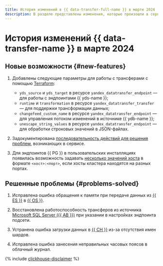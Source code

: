 ```yaml
---
title: История изменений в {{ data-transfer-full-name }} в марте 2024
description: В разделе представлены изменения, которые произошли в сервисе {{ data-transfer-name }} в марте 2024 года.
---
```


# История изменений {{ data-transfer-name }} в марте 2024

## Новые возможности {#new-features}

1. Добавлены следующие параметры для работы с трансферами с помощью [Terraform](../tf-ref.md):
    * `yds_source` и `yds_target` в ресурсе `yandex_datatransfer_endpoint` — для работы с эндпоинтами {{ yds-name }};
    * `runtime` и  `transformation` в ресурсе `yandex_datatransfer_transfer` — для поддержки трансформации данных;
    * `changefeed_custom_name` в ресурсе `yandex_datatransfer_endpoint` — для управления потоком изменений в источнике {{ ydb-name }};
    * `unescape_string_values` в ресурсе `yandex_datatransfer_endpoint` — для обработки строковых значений в JSON-файлах.

2. Задокументирована [последовательность действий для решения проблем](../troubleshooting/index.md#overview), возникающих в сервисе. 


1. Для эндпоинтов {{ PG }} в пользовательских инсталляциях появилась возможность задавать [несколько значений хоста](../operations/endpoint/source/postgresql.md#on-premise) в формате `<хост>:<порт>`, если хосты кластера находятся на разных портах.

## Решенные проблемы {#problems-solved}


1. Исправлена ошибка обращения к памяти при передаче данных из [{{ ES }}](../operations/endpoint/source/elasticsearch.md) в [{{ OS }}](../operations/endpoint/target/opensearch.md).

1. Восстановлена работоспособность трансферов из источника [Microsoft SQL Server ({{ AB }})](../operations/endpoint/source/mssql.md) при указании в настройках эндпоинта подсети.


1. Устранена ошибка загрузки данных в [{{ CH }}](../operations/endpoint/target/clickhouse.md) из-за отсутствия имен шардов.

1. Исправлена ошибка занесения неправильных часовых поясов в облачный журнал.

{% include [clickhouse-disclaimer](../../_includes/clickhouse-disclaimer.md) %}